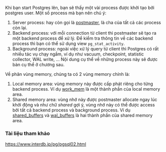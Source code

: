 Khi bạn start Postgres lên, bạn sẽ thấy một vài process được khởi tạo bởi postgres user. Một số process mà bạn nên chú ý:
1. Server process: hay còn gọi là [postmaster](https://www.postgresql.org/docs/8.1/app-postmaster.html), là cha của tất cả các process còn lại.
2. Backend process: với mỗi connection từ client thì postmaster sẽ tạo ra một backend process để xử lý. Để kiểm tra thông tin về các backend process thì bạn có thể sử dụng view `pg_stat_activity`.
3. Background process: ngoài việc xử lý query từ client thì Postgres có rất nhiều tác vụ chạy ngầm, ví dụ như vacuum, checkpoint, statistic collector, WAL write, ... Nội dung cụ thể về những process này sẽ được bàn cụ thể ở chương sau.

Về phân vùng memory, chúng ta có 2 vùng memory chính là:
1. Local memory area: vùng memory này được cấp phát riêng cho từng backend process. Ví dụ [work_mem](https://postgresqlco.nf/doc/en/param/work_mem/) là một thành phần của local memory area.
2. Shared memory area: vùng nhớ này được postmaster allocate ngay lúc khởi động và như chữ *shared* gợi ý, vùng nhớ này có thể được access bởi tất cả backend process và background process. Ví dụ [shared_buffers](https://postgresqlco.nf/doc/en/param/shared_buffers/) và [wal_buffers](https://postgresqlco.nf/doc/en/param/wal_buffers/) là hai thành phần của shared memory area.

### Tài liệu tham khảo
https://www.interdb.jp/pg/pgsql02.html